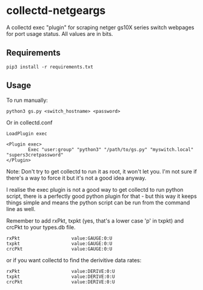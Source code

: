 # collectd-netgeargs
A collectd exec "plugin" for scraping netger gs10X series switch webpages for port usage status. All values are in bits.

## Requirements
```
pip3 install -r requirements.txt
```

## Usage

To run manually:

```
python3 gs.py <switch_hostname> <password>
```

Or in collectd.conf
```
LoadPlugin exec

<Plugin exec>
        Exec "user:group" "python3" "/path/to/gs.py" "myswitch.local" "supers3cretpassword"
</Plugin>
```

Note: Don't try to get collectd to run it as root, it won't let you. I'm not sure if there's a way to force it but it's not a good idea anyway.

I realise the exec plugin is not a good way to get collectd to run python script, there is a perfectly good python plugin for that - but this way it keeps things simple and means the python script can be run from the command line as well.

Remember to add rxPkt, txpkt (yes, that's a lower case 'p' in txpkt) and crcPkt to your types.db file.

```
rxPkt                   value:GAUGE:0:U
txpkt                   value:GAUGE:0:U
crcPkt                  value:GAUGE:0:U
```

or if you want collectd to find the derivitive data rates:

```
rxPkt                   value:DERIVE:0:U
txpkt                   value:DERIVE:0:U
crcPkt                  value:DERIVE:0:U
```
